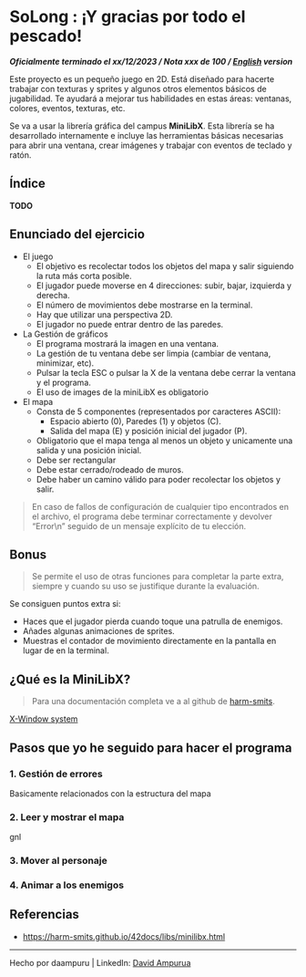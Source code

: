 # SoLong : ¡Y gracias por todo el pescado!
***Oficialmente terminado el xx/12/2023 / Nota xxx de 100 / [English](README.md) version***

Este proyecto es un pequeño juego en 2D. Está diseñado para hacerte trabajar con texturas y sprites y algunos otros elementos básicos de jugabilidad. Te ayudará a mejorar tus habilidades en estas áreas: ventanas, colores, eventos, texturas, etc.

Se va a usar la librería gráfica del campus **MiniLibX**. Esta librería se ha desarrollado internamente e incluye las herramientas básicas necesarias para abrir una ventana, crear imágenes y trabajar con eventos de teclado y ratón.


## Índice
**TODO**


## Enunciado del ejercicio
  - El juego
    - El objetivo es recolectar todos los objetos del mapa y salir siguiendo la ruta más corta posible.
    - El jugador puede moverse en 4 direcciones: subir, bajar, izquierda y derecha.
    - El número de movimientos debe mostrarse en la terminal.
    - Hay que utilizar una perspectiva 2D.
    - El jugador no puede entrar dentro de las paredes.
  - La Gestión de gráficos
    - El programa mostrará la imagen en una ventana.
    - La gestión de tu ventana debe ser limpia (cambiar de ventana, minimizar, etc).
    - Pulsar la tecla ESC o pulsar la X de la ventana debe cerrar la ventana y el programa.
    - El uso de images de la miniLibX es obligatorio
  - El mapa
    - Consta de 5 componentes (representados por caracteres ASCII):
      - Espacio abierto (0), Paredes (1) y objetos (C).
      - Salida del mapa (E) y posición inicial del jugador (P).
    - Obligatorio que el mapa tenga al menos un objeto y unicamente una salida y una posición inicial.
    -  Debe ser rectangular
    -  Debe estar cerrado/rodeado de muros.
    -  Debe haber un camino válido para poder recolectar los objetos y salir.

> En caso de fallos de configuración de cualquier tipo encontrados en el archivo, el programa debe terminar correctamente y devolver “Error\n” seguido de un mensaje explícito de tu elección.

## Bonus
>Se permite el uso de otras funciones para completar la parte extra,
siempre y cuando su uso se justifique durante la evaluación.

Se consiguen puntos extra si:
  - Haces que el jugador pierda cuando toque una patrulla de enemigos.
  - Añades algunas animaciones de sprites.
  - Muestras el contador de movimiento directamente en la pantalla en lugar de en la terminal.


## ¿Qué es la MiniLibX?
> Para una documentación completa ve a al github de [harm-smits](https://harm-smits.github.io/42docs/libs/minilibx).

[X-Window system](https://www.x.org/wiki/)

## Pasos que yo he seguido para hacer el programa
### 1. Gestión de errores
Basicamente relacionados con la estructura del mapa
### 2. Leer y mostrar el mapa
gnl
### 3. Mover al personaje
### 4. Animar a los enemigos



## Referencias
  - https://harm-smits.github.io/42docs/libs/minilibx.html


---
Hecho por daampuru | LinkedIn: [David Ampurua](https://www.linkedin.com/in/david-ampurua)

